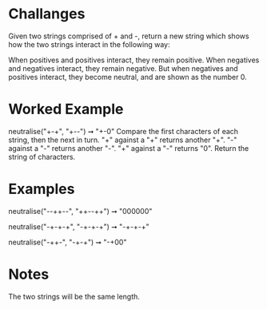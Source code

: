 # Challanges

Given two strings comprised of + and -, return a new string which shows how the two strings interact in the following way:

When positives and positives interact, they remain positive.
When negatives and negatives interact, they remain negative.
But when negatives and positives interact, they become neutral, and are shown as the number 0.


# Worked Example

neutralise("+-+", "+--") ➞ "+-0"
 Compare the first characters of each string, then the next in turn.
"+" against a "+" returns another "+".
"-" against a "-" returns another "-".
 "+" against a "-" returns "0".
 Return the string of characters.
 
# Examples
neutralise("--++--", "++--++") ➞ "000000"

neutralise("-+-+-+", "-+-+-+") ➞ "-+-+-+"

neutralise("-++-", "-+-+") ➞ "-+00"

# Notes

The two strings will be the same length.

